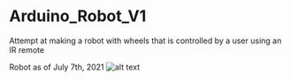 # Arduino_Robot_V1
Attempt at making a robot with wheels that is controlled by a user using an IR remote

Robot as of July 7th, 2021
![alt text](https://github.com/JoshuaP199/Arduino_Robot_V1/7_18_2021.HEIC?raw=true)
